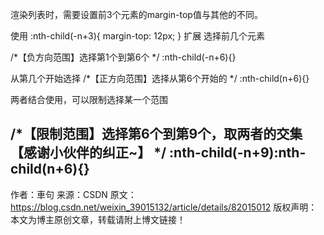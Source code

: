渲染列表时，需要设置前3个元素的margin-top值与其他的不同。

使用
:nth-child(-n+3){
     margin-top: 12px;
 }
扩展
选择前几个元素

/*【负方向范围】选择第1个到第6个 */
:nth-child(-n+6){}
 

从第几个开始选择
/*【正方向范围】选择从第6个开始的 */
:nth-child(n+6){}
 

两者结合使用，可以限制选择某一个范围

/*【限制范围】选择第6个到第9个，取两者的交集【感谢小伙伴的纠正~】 */
:nth-child(-n+9):nth-child(n+6){}
--------------------- 
作者：車句 
来源：CSDN 
原文：https://blog.csdn.net/weixin_39015132/article/details/82015012 
版权声明：本文为博主原创文章，转载请附上博文链接！
